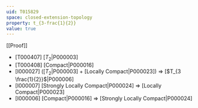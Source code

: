 ```yaml
---
uid: T015829
space: closed-extension-topology
property: t_{3-frac{1}{2}}
value: true
---
```

[[Proof]]

* [T000407] [$T_2$|P000003]
* [T000408] [Compact|P000016]
* [I000027] ([$T_2$|P000003] + [Locally Compact|P000023]) => [$T_{3 \frac{1}{2}}$|P000006]
* [I000007] [Strongly Locally Compact|P000024] => [Locally Compact|P000023]
* [I000006] [Compact|P000016] => [Strongly Locally Compact|P000024]

